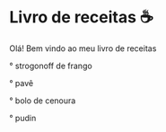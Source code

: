 # Livro de receitas :coffee:

Olá! Bem vindo ao meu livro de receitas 

° strogonoff de frango

° pavê

° bolo de cenoura

° pudin
